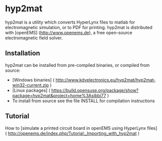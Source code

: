 # hyp2mat

hyp2mat is a utility which converts HyperLynx files to matlab for electromagnetic simulation, or to PDF for printing.
hyp2mat is distributed with [openEMS] (http://www.openems.de), a free open-source electromagnetic field solver.

## Installation

hyp2mat can be installed from pre-compiled binaries, or compiled from source:

* [Windows binaries] ( http://www.kdvelectronics.eu/hyp2mat/hyp2mat-win32-current.zip )
* [Linux packages] ( https://build.opensuse.org/package/show?package=hyp2mat&project=home%3Asibbi77 )
* To install from source see the file INSTALL for compilation instructions

## Tutorial

How to [simulate a printed circuit board in openEMS using HyperLynx files] ( http://openems.de/index.php/Tutorial:_Importing_with_hyp2mat ) 
